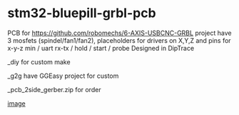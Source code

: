 # stm32-bluepill-grbl-pcb
PCB for https://github.com/robomechs/6-AXIS-USBCNC-GRBL project
have 3 mosfets (spindel/fan1/fan2), placeholders for drivers on X,Y,Z and pins for x-y-z min / uart rx-tx / hold / start / probe
Designed in DipTrace

_diy for custom make

_g2g have GGEasy project for custom

_pcb_2side_gerber.zip for order

[image](https://raw.githubusercontent.com/whoim2/stm32-bluepill-grbl-pcb/main/img-diy/Screenshot_7.png)
